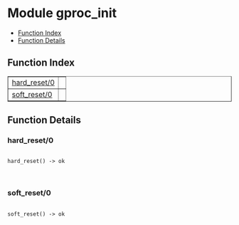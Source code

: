 

# Module gproc_init #
* [Function Index](#index)
* [Function Details](#functions)


<a name="index"></a>

## Function Index ##


<table width="100%" border="1" cellspacing="0" cellpadding="2" summary="function index"><tr><td valign="top"><a href="#hard_reset-0">hard_reset/0</a></td><td></td></tr><tr><td valign="top"><a href="#soft_reset-0">soft_reset/0</a></td><td></td></tr></table>


<a name="functions"></a>

## Function Details ##

<a name="hard_reset-0"></a>

### hard_reset/0 ###


<pre><code>
hard_reset() -&gt; ok
</code></pre>
<br />


<a name="soft_reset-0"></a>

### soft_reset/0 ###


<pre><code>
soft_reset() -&gt; ok
</code></pre>
<br />


